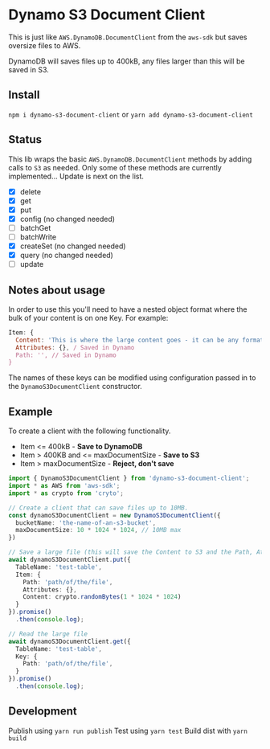 # Dynamo S3 Document Client

This is just like `AWS.DynamoDB.DocumentClient` from the `aws-sdk` but saves oversize files to AWS. 

DynamoDB will saves files up to 400kB, any files larger than this will be saved in S3.

## Install
`npm i dynamo-s3-document-client` or `yarn add dynamo-s3-document-client`

## Status

This lib wraps the basic `AWS.DynamoDB.DocumentClient` methods by adding calls to `S3` as needed. 
Only some of these methods are currently implemented... Update is next on the list.

- [x] delete
- [x] get
- [x] put
- [x] config (no changed needed)
- [ ] batchGet
- [ ] batchWrite
- [x] createSet (no changed needed)
- [x] query (no changed needed)
- [ ] update

## Notes about usage

In order to use this you'll need to have a nested object format where the bulk of your content is on one Key. For example:

```js
Item: {
  Content: 'This is where the large content goes - it can be any format', // Saved in Dynamo (Item < 400kB), Saved in S3 (Item > 400kB)
  Attributes: {}, / Saved in Dynamo
  Path: '', // Saved in Dynamo
}
```

The names of these keys can be modified using configuration passed in to the `DynamoS3DocumentClient` constructor.

## Example

To create a client with the following functionality.
* Item <= 400kB - **Save to DynamoDB**
* Item > 400KB and <= maxDocumentSize - **Save to S3**
* Item > maxDocumentSize  - **Reject, don't save**

```ts
import { DynamoS3DocumentClient } from 'dynamo-s3-document-client';
import * as AWS from 'aws-sdk';
import * as crypto from 'cryto';

// Create a client that can save files up to 10MB.
const dynamoS3DocumentClient = new DynamoS3DocumentClient({
  bucketName: 'the-name-of-an-s3-bucket',
  maxDocumentSize: 10 * 1024 * 1024, // 10MB max
})

// Save a large file (this will save the Content to S3 and the Path, Attributes to Dynamo)
await dynamoS3DocumentClient.put({
  TableName: 'test-table',
  Item: {
    Path: 'path/of/the/file',
    Attributes: {},
    Content: crypto.randomBytes(1 * 1024 * 1024)
  }
}).promise()
  .then(console.log);

// Read the large file
await dynamoS3DocumentClient.get({
  TableName: 'test-table',
  Key: {
    Path: 'path/of/the/file',
  }
}).promise()
  .then(console.log);

```

## Development

Publish using `yarn run publish`
Test using `yarn test`
Build dist with `yarn build`